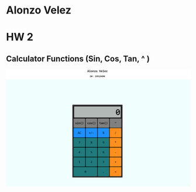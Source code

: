 # Alonzo Velez
# HW 2
## Calculator Functions (Sin, Cos, Tan, ^ )
<img src="HW2Gif.gif" alt="Calculator gif">


